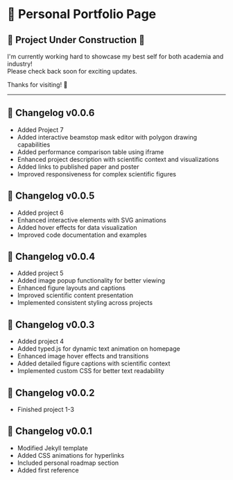 # 🌟 Personal Portfolio Page

## 🚧 Project Under Construction 🚧

I'm currently working hard to showcase my best self for both academia and industry!  
Please check back soon for exciting updates.

Thanks for visiting! 🙌

---

## 📌 Changelog v0.0.6

- Added Project 7
- Added interactive beamstop mask editor with polygon drawing capabilities
- Added performance comparison table using iframe
- Enhanced project description with scientific context and visualizations
- Added links to published paper and poster
- Improved responsiveness for complex scientific figures

## 📌 Changelog v0.0.5

- Added project 6
- Enhanced interactive elements with SVG animations
- Added hover effects for data visualization
- Improved code documentation and examples

## 📌 Changelog v0.0.4

- Added project 5
- Added image popup functionality for better viewing
- Enhanced figure layouts and captions
- Improved scientific content presentation
- Implemented consistent styling across projects

## 📌 Changelog v0.0.3

- Added project 4
- Added typed.js for dynamic text animation on homepage
- Enhanced image hover effects and transitions
- Added detailed figure captions with scientific context
- Implemented custom CSS for better text readability

## 📌 Changelog v0.0.2

- Finished project 1-3

## 📌 Changelog v0.0.1

- Modified Jekyll template
- Added CSS animations for hyperlinks
- Included personal roadmap section
- Added first reference

